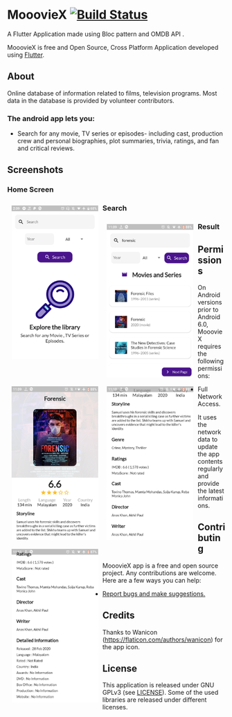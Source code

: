 

# MooovieX [![Build Status](https://travis-ci.org/wallabag/android-app.svg?branch=master)](https://travis-ci.org/wallabag/android-app)
A Flutter Application made using Bloc pattern and OMDB API .

  
MooovieX is free and Open Source, Cross Platform Application developed using [Flutter](https://github.com/flutter/flutter).


## About
Online database of information related to films, television programs. Most data in the database is provided by volunteer contributors. 


### The android app lets you:

- Search for any movie, TV series or episodes- including cast, production crew and personal biographies, plot summaries, trivia, ratings, and fan and critical reviews. 
## Screenshots

### Home Screen

<img src="00.png" align="left"
width="200"
    hspace="10" vspace="10">

### Search
<img src="0.png" align="left"
width="200"
    hspace="10" vspace="10">

### Result
<img src="1.png" align="left"
width="200"
    hspace="10" vspace="10">
<img src="2.png" align="left"
width="200"
    hspace="10" vspace="10">
<img src="3.png" align="left"
width="200"
    hspace="10" vspace="10">

## Permissions

On Android versions prior to Android 6.0, MooovieX requires the following permissions:
- Full Network Access.

It uses the network data to update the app contents regularly and provide the latest informations.

## Contributing

MooovieX  app is a free and open source project. Any contributions are welcome. Here are a few ways you can help:
 * [Report bugs and make suggestions.](https://github.com/wallabag/android-app/issues)
 

## Credits  
Thanks to  Wanicon (https://flaticon.com/authors/wanicon) for the app icon.

## License

This application is released under GNU GPLv3 (see [LICENSE](LICENSE)).
Some of the used libraries are released under different licenses.



